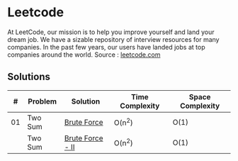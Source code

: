 # Leetcode

At LeetCode, our mission is to help you improve yourself and land your dream job. We have a sizable repository of interview resources for many companies. In the past few years, our users have landed jobs at top companies around the world. 
Source : [leetcode.com](https://leetcode.com)

## Solutions

| # | Problem | Solution | Time Complexity | Space Complexity
---|---|---|---|---
01 | Two Sum | [Brute Force](./Python/Two-Sum-I.py) | O(n<sup>2</sup>) | O(1)
|| Two Sum | [Brute Force - II](./Python/Two-Sum-II.py) | O(n<sup>2</sup>) | O(1)
